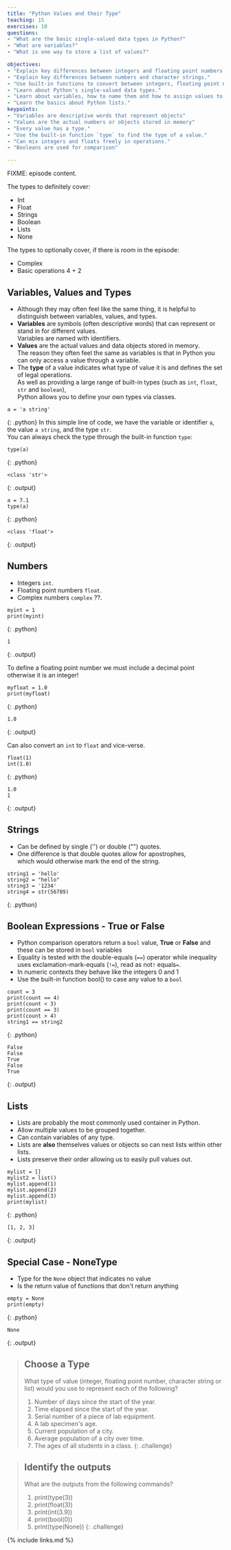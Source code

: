 ```yaml
---
title: "Python Values and their Type"
teaching: 15
exercises: 10
questions:
- "What are the basic single-valued data types in Python?"
- "What are variables?"
- "What is one way to store a list of values?"

objectives:
- "Explain key differences between integers and floating point numbers."
- "Explain key differences between numbers and character strings."
- "Use built-in functions to convert between integers, floating point numbers, and strings."
- "Learn about Python's single-valued data types."
- "Learn about variables, how to name them and how to assign values to them."
- "Learn the basics about Python lists."
keypoints:
- "Variables are descriptive words that represent objects"
- "Values are the actual numbers or objects stored in memory"
- "Every value has a type."
- "Use the built-in function `type` to find the type of a value."
- "Can mix integers and floats freely in operations."
- "Booleans are used for comparison"

---
```


FIXME: episode content.

The types to definitely cover:
- Int
- Float
- Strings
- Boolean
- Lists
- None

The types to optionally cover, if there is room in the episode:
- Complex
- Basic operations 4 + 2

## Variables, Values and Types

*	Although they may often feel like the same thing, it is helpful to distinguish between variables, values, and types.
*	**Variables** are symbols (often descriptive words) that can represent or stand in for different values.<br />
	Variables are named with identifiers.
*	**Values** are the actual values and data objects stored in memory.<br /> 
	The reason they often feel the same as variables is that in Python you can only access a value through a variable.
*	The **type** of a value indicates what type of value it is and defines the set of legal operations.<br />
	As well as providing a large range of built-in types (such as `int`, `float`, `str` and `boolean`), <br />
	Python allows you to define your own types via classes.

~~~
a = 'a string'
~~~
{: .python}
In this simple line of code, we have the variable or identifier `a`, the value `a string`, and the type `str`.<br />
You can always check the type through the built-in function `type`:

~~~
type(a)
~~~
{: .python}
~~~
<class 'str'>
~~~
{: .output}

~~~
a = 7.1
type(a)
~~~
{: .python}
~~~
<class 'float'>
~~~
{: .output}

## Numbers

*	Integers `int`.
*	Floating point numbers `float`.
*	Complex numbers `complex` ??.

~~~
myint = 1
print(myint)
~~~
{: .python}
~~~
1
~~~
{: .output}

To define a floating point number we must include a decimal point otherwise it is an integer!
~~~
myfloat = 1.0
print(myfloat)
~~~
{: .python}
~~~
1.0
~~~
{: .output}

Can also convert an `int` to `float` and vice-verse.
~~~
float(1)
int(1.0)
~~~
{: .python}
~~~
1.0
1
~~~
{: .output}

## Strings

*	Can be defined by single ('') or double ("") quotes.
*	One difference is that double quotes allow for apostrophes, <br />
	which would otherwise mark the end of the string.

~~~
string1 = 'hello'
string2 = "hello"
string3 = '1234'
string4 = str(56789)
~~~
{: .python}

## Boolean Expressions - **True** or **False**

*	Python comparison operators return a `bool` value, **True** or **False** and these can be stored in `bool` variables
*	Equality is tested with the double-equals (`==`) operator while inequality uses exclamation-mark-equals (`!=`), read as not`!` equals`=`.
*	In numeric contexts they behave like the integers 0 and 1
*	Use the built-in function bool() to case any value to a `bool`

~~~
count = 3
print(count == 4)
print(count < 3)
print(count == 3)
print(count > 4)
string1 == string2
~~~
{: .python}
~~~
False
False
True
False
True
~~~
{: .output}

## Lists

*	Lists are probably the most commonly used container in Python.
*	Allow multiple values to be grouped together.
*	Can contain variables of any type.
*	Lists are **also** themselves values or objects so can nest lists within other lists.
*	Lists preserve their order allowing us to easily pull values out.

~~~
mylist = []
mylist2 = list()
mylist.append(1)
mylist.append(2)
mylist.append(3)
print(mylist)
~~~
{: .python}
~~~
[1, 2, 3]
~~~
{: .output}

## Special Case - NoneType

*	Type for the `None` object that indicates no value
*	Is the return value of functions that don't return anything

~~~
empty = None
print(empty)
~~~
{: .python}
~~~
None
~~~
{: .output}


> ## Choose a Type
>
> What type of value (integer, floating point number, character string or list)
> would you use to represent each of the following?
>
> 1. Number of days since the start of the year.
> 2. Time elapsed since the start of the year.
> 3. Serial number of a piece of lab equipment.
> 4. A lab specimen's age.
> 5. Current population of a city.
> 6. Average population of a city over time.
> 7. The ages of all students in a class.
{: .challenge}

> ## Identify the outputs
>
> What are the outputs from the following commands?
>
> 1. print(type(3))
> 2. print(float(3))
> 3. print(int(3.9))
> 4. print(bool(0))
> 5. print(type(None))
{: .challenge}

{% include links.md %}

